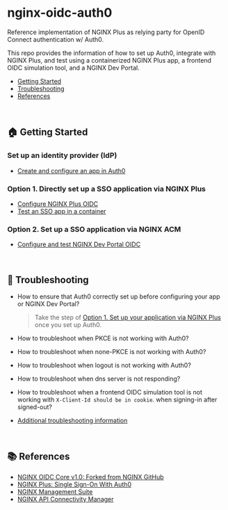 # nginx-oidc-auth0

Reference implementation of NGINX Plus as relying party for OpenID Connect authentication w/ Auth0.

This repo provides the information of how to set up Auth0, integrate with NGINX Plus, and test using a containerized NGINX Plus app, a frontend OIDC simulation tool, and a NGINX Dev Portal.

- [Getting Started](#🏠-getting-started)
- [Troubleshooting](#🔧-troubleshooting)
- [References](#📚-references)

<br>

## 🏠 Getting Started

### Set up an identity provider (IdP)

- [Create and configure an app in Auth0](./docs/01-Auth0-Setup.md)

### Option 1. Directly set up a SSO application via NGINX Plus

- [Configure NGINX Plus OIDC](./docs/02-NGINX-Plus-Setup.md)
- [Test an SSO app in a container ](./docs/03-Container-Test.md)

### Option 2. Set up a SSO application via NGINX ACM

- [Configure and test NGINX Dev Portal OIDC](./docs/04-NGINX-DevPortal-Test.md)

<br>

## 🔧 Troubleshooting

- How to ensure that Auth0 correctly set up before configuring your app or NGINX Dev Portal?

  > Take the step of [Option 1. Set up your application via NGINX Plus](#option-1-set-up-your-application-via-nginx-plus) once you set up Auth0.

- How to troubleshoot when PKCE is not working with Auth0?
- How to troubleshoot when none-PKCE is not working with Auth0?
- How to troubleshoot when logout is not working with Auth0?
- How to troubleshoot when dns server is not responding?
- How to troubleshoot when a frontend OIDC simulation tool is not working with `X-Client-Id should be in cookie`. when signing-in after signed-out?
- [Additional troubleshooting information](https://github.com/nginxinc/nginx-openid-connect#troubleshooting)

<br>

## 📚 References

- [NGINX OIDC Core v1.0: Forked from NGINX GitHub](https://github.com/nginx-openid-connect/nginx-oidc-core-v1)
- [NGINX Plus: Single Sign-On With Auth0](https://docs.nginx.com/nginx/deployment-guides/single-sign-on/auth0/)
- [NGINX Management Suite](https://docs.nginx.com/nginx-management-suite/)
- [NGINX API Connectivity Manager](https://docs.nginx.com/nginx-management-suite/acm/)
